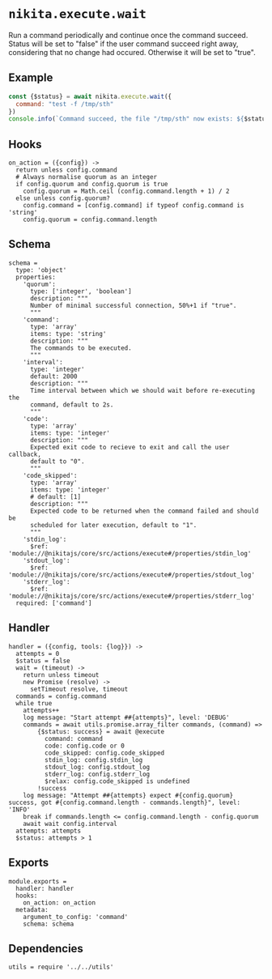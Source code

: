 
# `nikita.execute.wait`

Run a command periodically and continue once the command succeed. Status will be
set to "false" if the user command succeed right away, considering that no
change had occured. Otherwise it will be set to "true".   

## Example

```js
const {$status} = await nikita.execute.wait({
  command: "test -f /tmp/sth"
})
console.info(`Command succeed, the file "/tmp/sth" now exists: ${$status}`)
```

## Hooks

    on_action = ({config}) ->
      return unless config.command
      # Always normalise quorum as an integer
      if config.quorum and config.quorum is true
        config.quorum = Math.ceil (config.command.length + 1) / 2
      else unless config.quorum?
        config.command = [config.command] if typeof config.command is 'string'
        config.quorum = config.command.length

## Schema

    schema =
      type: 'object'
      properties:
        'quorum':
          type: ['integer', 'boolean']
          description: """
          Number of minimal successful connection, 50%+1 if "true".
          """
        'command':
          type: 'array'
          items: type: 'string'
          description: """
          The commands to be executed.
          """
        'interval':
          type: 'integer'
          default: 2000
          description: """
          Time interval between which we should wait before re-executing the
          command, default to 2s.
          """
        'code':
          type: 'array'
          items: type: 'integer'
          description: """
          Expected exit code to recieve to exit and call the user callback,
          default to "0".
          """
        'code_skipped':
          type: 'array'
          items: type: 'integer'
          # default: [1]
          description: """
          Expected code to be returned when the command failed and should be
          scheduled for later execution, default to "1".
          """
        'stdin_log':
          $ref: 'module://@nikitajs/core/src/actions/execute#/properties/stdin_log'
        'stdout_log':
          $ref: 'module://@nikitajs/core/src/actions/execute#/properties/stdout_log'
        'stderr_log':
          $ref: 'module://@nikitajs/core/src/actions/execute#/properties/stderr_log'
      required: ['command']

## Handler

    handler = ({config, tools: {log}}) ->
      attempts = 0
      $status = false
      wait = (timeout) ->
        return unless timeout
        new Promise (resolve) ->
          setTimeout resolve, timeout
      commands = config.command
      while true
        attempts++
        log message: "Start attempt ##{attempts}", level: 'DEBUG'
        commands = await utils.promise.array_filter commands, (command) =>
            {$status: success} = await @execute
              command: command
              code: config.code or 0
              code_skipped: config.code_skipped
              stdin_log: config.stdin_log
              stdout_log: config.stdout_log
              stderr_log: config.stderr_log
              $relax: config.code_skipped is undefined
            !success
        log message: "Attempt ##{attempts} expect #{config.quorum} success, got #{config.command.length - commands.length}", level: 'INFO'
        break if commands.length <= config.command.length - config.quorum
        await wait config.interval
      attempts: attempts
      $status: attempts > 1

## Exports

    module.exports =
      handler: handler
      hooks:
        on_action: on_action
      metadata:
        argument_to_config: 'command'
        schema: schema

## Dependencies

    utils = require '../../utils'
